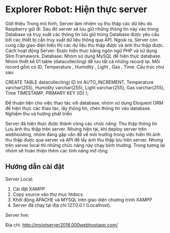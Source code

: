 # Explorer Robot: Hiện thực server

Giới thiệu
Trong mô hình, Server làm nhiệm vụ thu thập các dữ liệu do Raspberry gửi đi. Sau đó server sẽ lưu giữ những thông tin này vào trong Database và truy xuất các thông tin lưu giữ trong Database được yêu cầu bởi các thiết bị cần truy xuất dữ liệu thông qua API. Ngoài ra, Server còn cung cấp giao diện hiển thị các dự liệu thu thập được và ảnh thu thập được.
Cách hoạt động
Server: Được hiện thực bằng ngôn ngữ PHP và sử dụng Slim Framework.
Database: Nhóm sử dụng MySQL để hiện thực database. Nhóm thiết kể 01 table (datacollecting) để lưu tất cả những record lại. Mỗi record gồm có ID, Temperature , Humidity ,  Light , Gas ,  Time .Cấu trúc như sau:

CREATE TABLE datacollecting(
        ID int AUTO_INCREMENT,
    Temperature varchar(255),
    Humidity varchar(255),
    Light varchar(255),
    Gas varchar(255),
    Time TIMESTAMP,
    PRIMARY KEY (ID)
);

Để thuận tiện cho việc thao tác với database, nhóm sử dụng Eloquent ORM để hiện thực các thao tác, lấy thông tin, chèn thông tin vào database.
Nghiệm thu và hướng phát triển

Server đã hiện thực được thành công các chức năng:
Thu thập thông tin
Lưu ảnh thu thập trên server.
Nhưng hiện tại, khi deploy server trên webhoisting, nhóm đang gặp vấn đề về môi trường trong việc hiển thì ảnh thu thập được qua server và API đề lấy ảnh thu thập lưu trên server. Nhưng trên server local thì những chức năng này chạy bình thường. Trong tương lai nhóm sẽ hoàn thiện thêm các tính năng mở rộng.

## Hướng dẫn cài đặt

Server Local:

1. Cài đặt XAMPP
2. Copy source vào thự mục htdocs
3. Khởi động APACHE và MYSQL trên giao diện chương trình XAMPP
4. Server đã chạy tại địa chỉ 127.0.0.1 (Localhost).

Server live:

Địa chỉ: http://myiotserver2018.000webhostapp.com/

